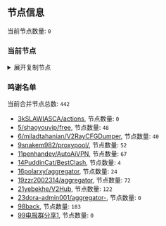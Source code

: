 
## 节点信息
当前节点数量: `0`
### 当前节点
<details>
  <summary>展开复制节点</summary>

    

</details>

### 鸣谢名单
当前合并节点总数: `442`
- [3kSLAWIASCA/actions](https://github.com/kSLAWIASCA/actions), 节点数量: `0`
- [5/shaoyouvip/free](https://github.com/shaoyouvip/free), 节点数量: `48`
- [6/miladtahanian/V2RayCFGDumper](https://github.com/miladtahanian/V2RayCFGDumper), 节点数量: `40`
- [9snakem982/proxypool/](https://github.com/snakem982/proxypool/), 节点数量: `52`
- [11penhandev/AutoAiVPN](https://github.com/penhandev/AutoAiVPN), 节点数量: `67`
- [14PuddinCat/BestClash](https://github.com/PuddinCat/BestClash), 节点数量: `4`
- [16polarxy/aggregator](https://github.com/polarxy/aggregator), 节点数量: `24`
- [19zzr2002314/aggregator](https://github.com/zzr2002314/aggregator), 节点数量: `72`
- [21yebekhe/V2Hub](https://github.com/yebekhe/V2Hub), 节点数量: `122`
- [23dora-admin001/aggregator-](https://github.com/dora-admin001/aggregator-), 节点数量: `0`
- [98back](https://github.com/firefoxmmx2/v2rayshare_subcription), 节点数量: `183`
- [99电报群分享1](https://github.com/cdddbc/getAirport), 节点数量: `0`


